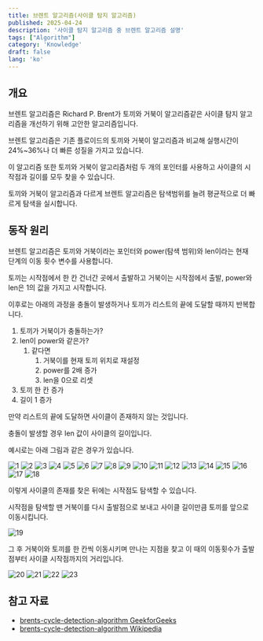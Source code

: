 ```yaml
---
title: 브렌트 알고리즘(사이클 탐지 알고리즘)
published: 2025-04-24
description: '사이클 탐지 알고리즘 중 브렌트 알고리즘 설명'
tags: ["Algorithm"]
category: 'Knowledge'
draft: false 
lang: 'ko'
---
```


## 개요

브렌트 알고리즘은 Richard P. Brent가 토끼와 거북이 알고리즘같은 사이클 탐지 알고리즘을 개선하기 위해 고안한 알고리즘입니다.

브렌트 알고리즘은 기존 플로이드의 토끼와 거북이 알고리즘과 비교해 실행시간이 24%~36%나 더 빠른 성질을 가지고 있습니다.

이 알고리즘 또한 토끼와 거북이 알고리즘처럼 두 개의 포인터를 사용하고 사이클의 시작점과 길이를 모두 찾을 수 있습니다.

토끼와 거북이 알고리즘과 다르게 브렌트 알고리즘은 탐색범위를 늘려 평균적으로 더 빠르게 탐색을 실시합니다.

## 동작 원리

브렌트 알고리즘은 토끼와 거북이라는 포인터와 power(탐색 범위)와 len이라는 현재 단계의 이동 횟수 변수를 사용합니다.

토끼는 시작점에서 한 칸 건너간 곳에서 출발하고 거북이는 시작점에서 출발, power와 len은 1의 값을 가지고 시작합니다.

이후로는 아래의 과정을 충돌이 발생하거나 토끼가 리스트의 끝에 도달할 때까지 반복합니다.

1. 토끼가 거북이가 충돌하는가?
2. len이 power와 같은가?
   1. 같다면
      1. 거북이를 현재 토끼 위치로 재설정
      2. power를 2배 증가
      3. len을 0으로 리셋
3. 토끼 한 칸 증가
4. 길이 1 증가

만약 리스트의 끝에 도달하면 사이클이 존재하지 않는 것입니다.

충돌이 발생할 경우 len 값이 사이클의 길이입니다.

예시로는 아래 그림과 같은 경우가 있습니다.

![1](./브렌트%20알고리즘1.webp)
![2](./브렌트%20알고리즘2.webp)
![3](./브렌트%20알고리즘3.webp)
![4](./브렌트%20알고리즘4.webp)
![5](./브렌트%20알고리즘5.webp)
![6](./브렌트%20알고리즘6.webp)
![7](./브렌트%20알고리즘7.webp)
![8](./브렌트%20알고리즘8.webp)
![9](./브렌트%20알고리즘9.webp)
![10](./브렌트%20알고리즘10.webp)
![11](./브렌트%20알고리즘11.webp)
![12](./브렌트%20알고리즘12.webp)
![13](./브렌트%20알고리즘13.webp)
![14](./브렌트%20알고리즘14.webp)
![15](./브렌트%20알고리즘15.webp)
![16](./브렌트%20알고리즘16.webp)
![17](./브렌트%20알고리즘17.webp)
![18](./브렌트%20알고리즘18.webp)

이렇게 사이클의 존재를 찾은 뒤에는 시작점도 탐색할 수 있습니다.

시작점을 탐색할 땐 거북이를 다시 출발점으로 보내고 사이클 길이만큼 토끼를 앞으로 이동시킵니다.

![19](./브렌트%20알고리즘19.webp)

그 후 거북이와 토끼를 한 칸씩 이동시키며 만나는 지점을 찾고 이 때의 이동횟수가 출발점부터 사이클 시작점까지의 거리입니다.

![20](./브렌트%20알고리즘20.webp)
![21](./브렌트_알고리즘21.webp)
![22](./브렌트_알고리즘22.webp)
![23](./브렌트_알고리즘23.webp)

## 참고 자료

- [brents-cycle-detection-algorithm GeekforGeeks](https://www.geeksforgeeks.org/brents-cycle-detection-algorithm/)
- [brents-cycle-detection-algorithm Wikipedia](https://en.wikipedia.org/wiki/Cycle_detection)
